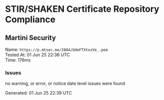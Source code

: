 # STIR/SHAKEN Certificate Repository Compliance

## Martini Security

Name: `https://p.mtsec.me/2884/GHeFTXtozVe_.pem`\
Tested At: 01 Jun 25 22:36 UTC\
Time: 176ms

### Issues

no warning, or error, or notice date level issues were found

Generated: 01 Jun 25 22:39 UTC